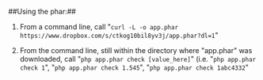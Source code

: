 ##Using the phar:##

1) From a command line, call "```curl -L -o app.phar https://www.dropbox.com/s/ctkog10bil8yv3j/app.phar?dl=1```"

2) From the command line, still within the directory where "app.phar" was downloaded, call "```php app.phar check [value_here]```" (i.e. "```php app.phar check 1```", "```php app.phar check 1.545```", "```php app.phar check 1abc4332```"